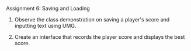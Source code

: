 
Assignment 6: Saving and Loading

1. Observe the class demonstration on saving a player's score and inputting text using UMG. 

2. Create an interface that records the player score and displays the best score.
